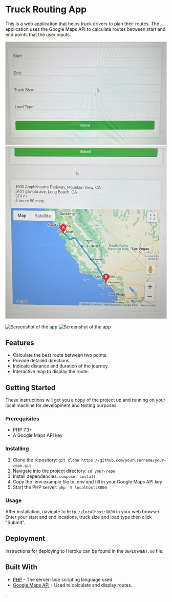 # Truck Routing App

This is a web application that helps truck drivers to plan their routes. The application uses the Google Maps API to calculate routes between start and end points that the user inputs. 

![Screenshot of the app](screenshot1.jpg)
![Screenshot of the app](screenshot2.jpg)

<img src="screenshot1.png" alt="Screenshot of the app" width="500">
<img src="screenshot2.png" alt="Screenshot of the app" width="500">

## Features

- Calculate the best route between two points.
- Provide detailed directions.
- Indicate distance and duration of the journey.
- Interactive map to display the route.

## Getting Started

These instructions will get you a copy of the project up and running on your local machine for development and testing purposes.

### Prerequisites

- PHP 7.3+
- A Google Maps API key

### Installing

1. Clone the repository: `git clone https://github.com/yourusername/your-repo.git`
2. Navigate into the project directory: `cd your-repo`
3. Install dependencies: `composer install`
4. Copy the .env.example file to .env and fill in your Google Maps API key
5. Start the PHP server: `php -S localhost:8000`

### Usage

After installation, navigate to `http://localhost:8000` in your web browser. Enter your start and end locations, truck size and load type then click "Submit".

## Deployment

Instructions for deploying to Heroku can be found in the `DEPLOYMENT.md` file.

## Built With

- [PHP](https://www.php.net/) - The server-side scripting language used.
- [Google Maps API](https://developers.google.com/maps/documentation) - Used to calculate and display routes.

.
